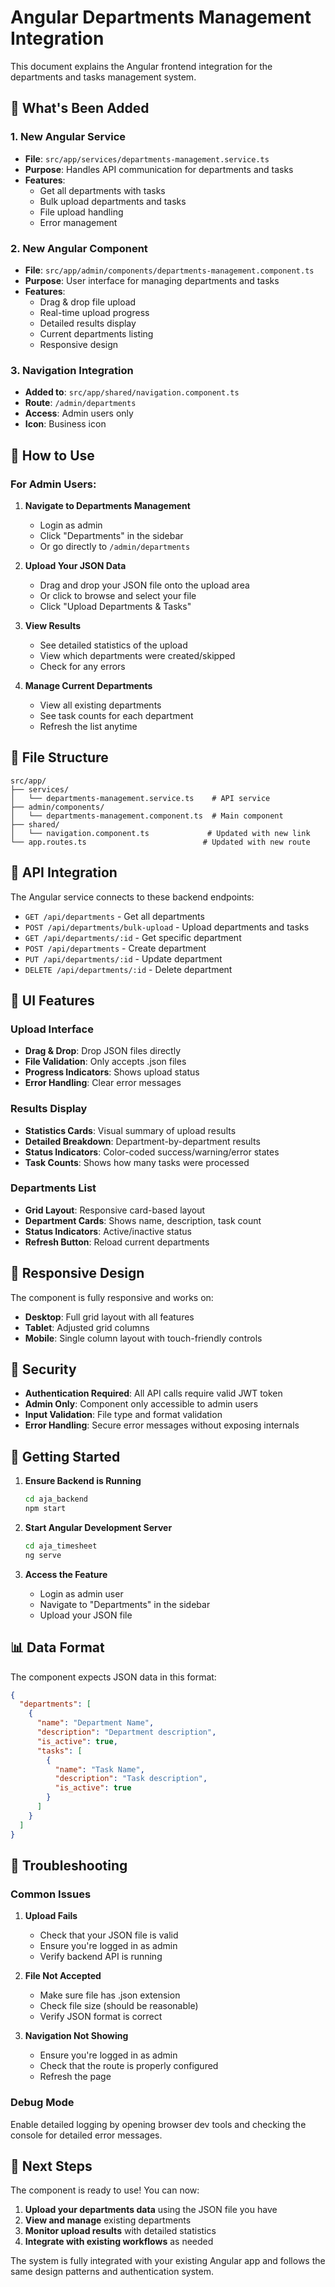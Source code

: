 # Angular Departments Management Integration

This document explains the Angular frontend integration for the departments and tasks management system.

## 🎯 **What's Been Added**

### **1. New Angular Service**
- **File**: `src/app/services/departments-management.service.ts`
- **Purpose**: Handles API communication for departments and tasks
- **Features**:
  - Get all departments with tasks
  - Bulk upload departments and tasks
  - File upload handling
  - Error management

### **2. New Angular Component**
- **File**: `src/app/admin/components/departments-management.component.ts`
- **Purpose**: User interface for managing departments and tasks
- **Features**:
  - Drag & drop file upload
  - Real-time upload progress
  - Detailed results display
  - Current departments listing
  - Responsive design

### **3. Navigation Integration**
- **Added to**: `src/app/shared/navigation.component.ts`
- **Route**: `/admin/departments`
- **Access**: Admin users only
- **Icon**: Business icon

## 🚀 **How to Use**

### **For Admin Users:**

1. **Navigate to Departments Management**
   - Login as admin
   - Click "Departments" in the sidebar
   - Or go directly to `/admin/departments`

2. **Upload Your JSON Data**
   - Drag and drop your JSON file onto the upload area
   - Or click to browse and select your file
   - Click "Upload Departments & Tasks"

3. **View Results**
   - See detailed statistics of the upload
   - View which departments were created/skipped
   - Check for any errors

4. **Manage Current Departments**
   - View all existing departments
   - See task counts for each department
   - Refresh the list anytime

## 📁 **File Structure**

```
src/app/
├── services/
│   └── departments-management.service.ts    # API service
├── admin/components/
│   └── departments-management.component.ts  # Main component
├── shared/
│   └── navigation.component.ts             # Updated with new link
└── app.routes.ts                          # Updated with new route
```

## 🔧 **API Integration**

The Angular service connects to these backend endpoints:

- `GET /api/departments` - Get all departments
- `POST /api/departments/bulk-upload` - Upload departments and tasks
- `GET /api/departments/:id` - Get specific department
- `POST /api/departments` - Create department
- `PUT /api/departments/:id` - Update department
- `DELETE /api/departments/:id` - Delete department

## 🎨 **UI Features**

### **Upload Interface**
- **Drag & Drop**: Drop JSON files directly
- **File Validation**: Only accepts .json files
- **Progress Indicators**: Shows upload status
- **Error Handling**: Clear error messages

### **Results Display**
- **Statistics Cards**: Visual summary of upload results
- **Detailed Breakdown**: Department-by-department results
- **Status Indicators**: Color-coded success/warning/error states
- **Task Counts**: Shows how many tasks were processed

### **Departments List**
- **Grid Layout**: Responsive card-based layout
- **Department Cards**: Shows name, description, task count
- **Status Indicators**: Active/inactive status
- **Refresh Button**: Reload current departments

## 📱 **Responsive Design**

The component is fully responsive and works on:
- **Desktop**: Full grid layout with all features
- **Tablet**: Adjusted grid columns
- **Mobile**: Single column layout with touch-friendly controls

## 🔐 **Security**

- **Authentication Required**: All API calls require valid JWT token
- **Admin Only**: Component only accessible to admin users
- **Input Validation**: File type and format validation
- **Error Handling**: Secure error messages without exposing internals

## 🚀 **Getting Started**

1. **Ensure Backend is Running**
   ```bash
   cd aja_backend
   npm start
   ```

2. **Start Angular Development Server**
   ```bash
   cd aja_timesheet
   ng serve
   ```

3. **Access the Feature**
   - Login as admin user
   - Navigate to "Departments" in the sidebar
   - Upload your JSON file

## 📊 **Data Format**

The component expects JSON data in this format:

```json
{
  "departments": [
    {
      "name": "Department Name",
      "description": "Department description",
      "is_active": true,
      "tasks": [
        {
          "name": "Task Name",
          "description": "Task description",
          "is_active": true
        }
      ]
    }
  ]
}
```

## 🐛 **Troubleshooting**

### **Common Issues**

1. **Upload Fails**
   - Check that your JSON file is valid
   - Ensure you're logged in as admin
   - Verify backend API is running

2. **File Not Accepted**
   - Make sure file has .json extension
   - Check file size (should be reasonable)
   - Verify JSON format is correct

3. **Navigation Not Showing**
   - Ensure you're logged in as admin
   - Check that the route is properly configured
   - Refresh the page

### **Debug Mode**

Enable detailed logging by opening browser dev tools and checking the console for detailed error messages.

## 🔄 **Next Steps**

The component is ready to use! You can now:

1. **Upload your departments data** using the JSON file you have
2. **View and manage** existing departments
3. **Monitor upload results** with detailed statistics
4. **Integrate with existing workflows** as needed

The system is fully integrated with your existing Angular app and follows the same design patterns and authentication system.
